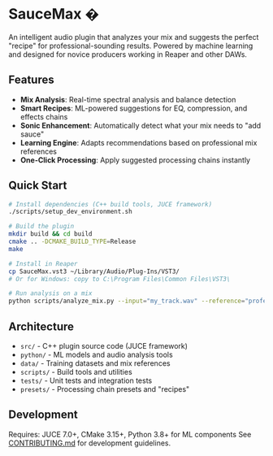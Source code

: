 # SauceMax �️

An intelligent audio plugin that analyzes your mix and suggests the perfect "recipe" for professional-sounding results. Powered by machine learning and designed for novice producers working in Reaper and other DAWs.

## Features

- **Mix Analysis**: Real-time spectral analysis and balance detection
- **Smart Recipes**: ML-powered suggestions for EQ, compression, and effects chains
- **Sonic Enhancement**: Automatically detect what your mix needs to "add sauce"
- **Learning Engine**: Adapts recommendations based on professional mix references
- **One-Click Processing**: Apply suggested processing chains instantly

## Quick Start

```bash
# Install dependencies (C++ build tools, JUCE framework)
./scripts/setup_dev_environment.sh

# Build the plugin
mkdir build && cd build
cmake .. -DCMAKE_BUILD_TYPE=Release
make

# Install in Reaper
cp SauceMax.vst3 ~/Library/Audio/Plug-Ins/VST3/
# Or for Windows: copy to C:\Program Files\Common Files\VST3\

# Run analysis on a mix
python scripts/analyze_mix.py --input="my_track.wav" --reference="professional_ref.wav"
```

## Architecture

- `src/` - C++ plugin source code (JUCE framework)
- `python/` - ML models and audio analysis tools  
- `data/` - Training datasets and mix references
- `scripts/` - Build tools and utilities
- `tests/` - Unit tests and integration tests
- `presets/` - Processing chain presets and "recipes"

## Development

Requires: JUCE 7.0+, CMake 3.15+, Python 3.8+ for ML components
See [CONTRIBUTING.md](CONTRIBUTING.md) for development guidelines.